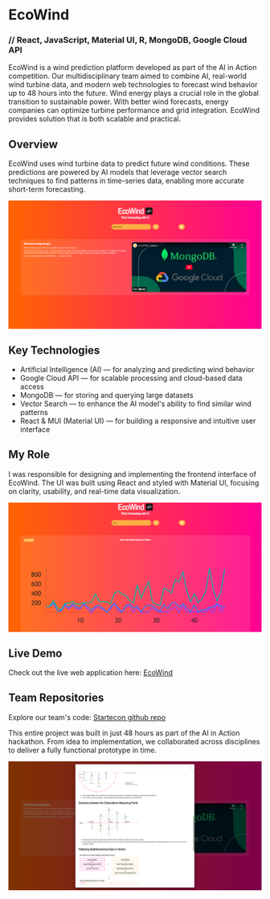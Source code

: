 # EcoWind
### // React, JavaScript, Material UI, R, MongoDB, Google Cloud API

EcoWind is a wind prediction platform developed as part of the AI in Action competition. Our multidisciplinary team aimed to combine AI, real-world wind turbine data, and modern web technologies to forecast wind behavior up to 48 hours into the future. Wind energy plays a crucial role in the global transition to sustainable power. With better wind forecasts, energy companies can optimize turbine performance and grid integration. EcoWind provides solution that is both scalable and practical.

## Overview

EcoWind uses wind turbine data to predict future wind conditions. These predictions are powered by AI models that leverage vector search techniques to find patterns in time-series data, enabling more accurate short-term forecasting.

<div style="display: flex; justify-content: space-between; align-items: center;">
  <img src="ecowind2.png" alt="API" width="800">
</div>

## Key Technologies

- Artificial Intelligence (AI) — for analyzing and predicting wind behavior
- Google Cloud API — for scalable processing and cloud-based data access
- MongoDB — for storing and querying large datasets
- Vector Search — to enhance the AI model's ability to find similar wind patterns
- React & MUI (Material UI) — for building a responsive and intuitive user interface

## My Role

I was responsible for designing and implementing the frontend interface of EcoWind. The UI was built using React and styled with Material UI, focusing on clarity, usability, and real-time data visualization.

<div style="display: flex; justify-content: space-between; align-items: center;">
  <img src="ecowind.png" alt="API" width="800">
</div>

## Live Demo

Check out the live web application here:
[EcoWind](https://aiinaction-dev-a6dcbwf3aea0gxcv.swedencentral-01.azurewebsites.net/)

## Team Repositories

Explore our team's code:
[Startecon github repo](https://github.com/startecon/AIinAction/tree/main)

This entire project was built in just 48 hours as part of the AI in Action hackathon. From idea to implementation, we collaborated across disciplines to deliver a fully functional prototype in time.

<div style="display: flex; justify-content: space-between; align-items: center;">
  <img src="ecowind3.png" alt="API" width="800">
</div>

